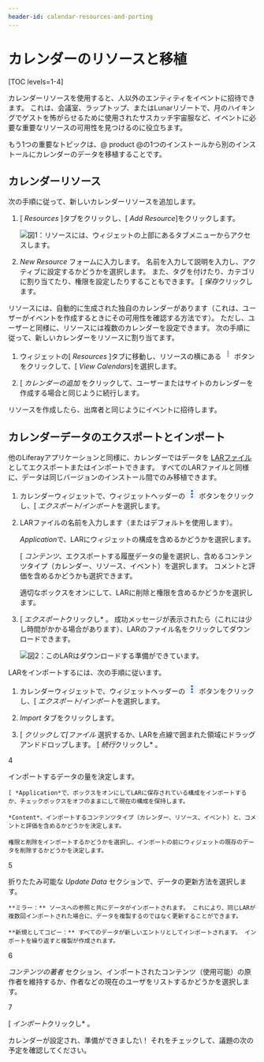 ```yaml
---
header-id: calendar-resources-and-porting
---
```


# カレンダーのリソースと移植

[TOC levels=1-4]

カレンダーリソースを使用すると、人以外のエンティティをイベントに招待できます。 これは、会議室、ラップトップ、またはLunarリゾートで、月のハイキングでゲストを怖がらせるために使用されたサスカッチ宇宙服など、イベントに必要な重要なリソースの可用性を見つけるのに役立ちます。

もう1つの重要なトピックは、@ product @の1つのインストールから別のインストールにカレンダーのデータを移植することです。

## カレンダーリソース

次の手順に従って、新しいカレンダーリソースを追加します。

1.  [ *Resources* ]タブをクリックし、[ *Add Resource*]をクリックします。

    ![図1：リソースには、ウィジェットの上部にあるタブメニューからアクセスします。](../../images/calendar-resources.png)

2.  *New Resource* フォームに入力します。 名前を入力して説明を入力し、アクティブに設定するかどうかを選択します。 また、タグを付けたり、カテゴリに割り当てたり、権限を設定したりすることもできます。 [ *保存*クリックします。

リソースには、自動的に生成された独自のカレンダーがあります（これは、ユーザーがイベントを作成するときにその可用性を確認する方法です）。 ただし、ユーザーと同様に、リソースには複数のカレンダーを設定できます。 次の手順に従って、新しいカレンダーをリソースに割り当てます。

1.  ウィジェットの[ *Resources* ]タブに移動し、リソースの横にある ![Options](../../images/icon-actions.png) ボタンをクリックして、[ *View Calendars*]を選択します。

2.  [ *カレンダーの追加* をクリックして、ユーザーまたはサイトのカレンダーを作成する場合と同じように続行します。

リソースを作成したら、出席者と同じようにイベントに招待します。

## カレンダーデータのエクスポートとインポート

他のLiferayアプリケーションと同様に、カレンダーではデータを [LARファイル](/docs/7-1/user/-/knowledge_base/u/exporting-importing-widget-data)としてエクスポートまたはインポートできます。 すべてのLARファイルと同様に、データは同じバージョンのインストール間でのみ移植できます。

1.  カレンダーウィジェットで、ウィジェットヘッダーの ![Options](../../images/icon-app-options.png) ボタンをクリックし、[ *エクスポート/インポート*を選択します。

2.  LARファイルの名前を入力します（またはデフォルトを使用します）。

    *Application*で、LARにウィジェットの構成を含めるかどうかを選択します。

    [ *コンテンツ*、エクスポートする履歴データの量を選択し、含めるコンテンツタイプ（カレンダー、リソース、イベント）を選択します。 コメントと評価を含めるかどうかも選択できます。

    適切なボックスをオンにして、LARに削除と権限を含めるかどうかを選択します。

3.  [ *エクスポート*クリックし* 。 成功メッセージが表示されたら（これには少し時間がかかる場合があります）、LARのファイル名をクリックしてダウンロードできます。</p>

    ![図2：このLARはダウンロードする準備ができています。](../../images/calendar-lar.png)</li> </ol>

LARをインポートするには、次の手順に従います。

1.  カレンダーウィジェットで、ウィジェットヘッダーの ![Options](../../images/icon-app-options.png) ボタンをクリックし、[ *エクスポート/インポート*を選択します。

2.  *Import* タブをクリックします。

3.  [ *クリックして[ファイル* 選択するか、LARを点線で囲まれた領域にドラッグアンドドロップします。 [ *続行*クリックし* 。</p></li>

4

インポートするデータの量を決定します。

    [ *Application*で、ボックスをオンにしてLARに保存されている構成をインポートするか、チェックボックスをオフのままにして現在の構成を保持します。

    *Content*、インポートするコンテンツタイプ（カレンダー、リソース、イベント）と、コメントと評価を含めるかどうかを決定します。

    権限と削除をインポートするかどうかを選択し、インポートの前にウィジェットの既存のデータを削除するかどうかを決定します。

5

折りたたみ可能な *Update Data* セクションで、データの更新方法を選択します。

    **ミラー：** ソースへの参照と共にデータがインポートされます。 これにより、同じLARが複数回インポートされた場合に、データを複製するのではなく更新することができます。

    **新規としてコピー：** すべてのデータが新しいエントリとしてインポートされます。 インポートを繰り返すと複製が作成されます。

6

*コンテンツの著者* セクション、インポートされたコンテンツ（使用可能）の原作者を維持するか、作者などの現在のユーザをリストするかどうかを選択します。

7

[ *インポート*クリックし* 。</p></li> </ol>

カレンダーが設定され、準備ができました\！ それをチェックして、議題の次の予定を確認してください。
